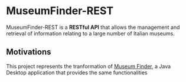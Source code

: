 # MuseumFinder-REST
MuseumFinder-REST is a **RESTful API** that allows the management and retrieval of information relating to a large number of Italian museums.

## Motivations
This project represents the tranformation of [Museum Finder](https://github.com/Satap27/MuseumFinder), a Java Desktop application that provides the same functionalities

